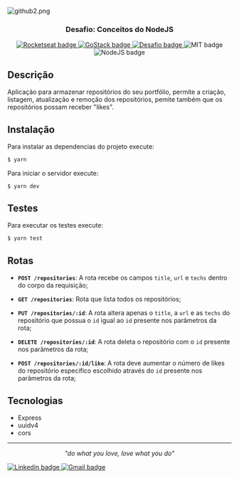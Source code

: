 ![github2.png](https://www.imagemhost.com.br/images/2020/08/26/github2.png)

<h3 align="center">
  Desafio: Conceitos do NodeJS
</h3> 

<p align="center">
    <a href="https://rocketseat.com.br/">
        <img alt="Rocketseat badge" src="https://img.shields.io/static/v1?label=&style=plastic&logo=data:image/png;base64,iVBORw0KGgoAAAANSUhEUgAAAA8AAAAPCAYAAAA71pVKAAAABmJLR0QA/wD/AP+gvaeTAAAA4klEQVQokY3RPUqDQRDG8R8SjYUHsAw2IqI2gngDGxs7A1YWVn5cQvCjsxcPkAtY6xHsBCGilTbRwkYlFu8E1pfs5h142J3h+e8wszSPNrro4RGDpuAuXjFM9NQEPK1BI/UmgSdhvMMqrhJ4rwTu4DeMR1Fbi/wdczlwE19Jlxcc4z7ybmqewUJoA2+ZOYeqHfyLy4J5pB8c1sEOPieAH9jKzdjGQQbsY2UcNBXnPL4zD2/jIdd1GWdo4XZM504OhBusx72F/doIRbiPRdUXnYd5VrXEC0yX4AGecY2lpF7sCH+4ClIXrE+qbgAAAABJRU5ErkJggg==&message=Rocketseat&color=7159c1&logoColor=cyan">
    <a/>
    <a href="https://rocketseat.com.br/gostack">
        <img alt="GoStack badge" src="https://img.shields.io/static/v1?label=Bootcamp&message=GoStack%2011&color=green&style=plastic">
    <a/>
    <a href="https://github.com/Rocketseat/bootcamp-gostack-desafios/tree/master/desafio-conceitos-nodejs">
        <img alt="Desafio badge" src="https://img.shields.io/static/v1?label=Desafio&message=02&color=orange&style=plastic">
    <a/>  
    <img alt="MIT badge" src="https://img.shields.io/static/v1?label=License&message=MIT&color=blue&style=plastic"> 
    <img alt="NodeJS badge" src="https://img.shields.io/static/v1?label=&style=plastic&logo=Node.js&message=NodeJS&logoColor=white&color=green">     
</p>
        
## Descrição
        
Aplicação para armazenar repositórios do seu portfólio, permite a criação, listagem, atualização e remoção dos repositórios, pemite também que os repositórios possam receber "likes".
  
## Instalação

Para instalar as dependencias do projeto execute:
```sh
$ yarn
```  

Para iniciar o servidor execute:
```sh
$ yarn dev
```  

## Testes

Para executar os testes execute:
```sh
$ yarn test
```  

## Rotas

- **`POST /repositories`**: A rota recebe os campos `title`, `url` e `techs` dentro do corpo da requisição;

- **`GET /repositories`**: Rota que lista todos os repositórios;

- **`PUT /repositories/:id`**: A rota altera apenas o `title`, a `url` e as `techs` do repositório que possua o `id` igual ao `id` presente nos parâmetros da rota;

- **`DELETE /repositories/:id`**: A rota deleta o repositório com o `id` presente nos parâmetros da rota;

- **`POST /repositories/:id/like`**: A rota deve aumentar o número de likes do repositório específico escolhido através do `id` presente nos parâmetros da rota;

## Tecnologias  

  - Express
  - uuidv4
  - cors

---
<p align="center" size="0.1">
    <i>"do what you love, love what you do"</i>
</p>

<p align="left">
    <a href="https://www.linkedin.com/in/alvarinojr/" target="_blank">
        <img alt="Linkedin badge" src="https://img.shields.io/static/v1?label=&style=flat-square&logo=linkedin&message=Linkedin&colorB=555">
    </>    
    <a href="mailto:alvarinojr@gmail.com" target="_blank">
        <img alt="Gmail badge" src="https://img.shields.io/static/v1?label=&style=flat-square&logo=gmail&colorB=555&message=Email">
    </>    
</p>

